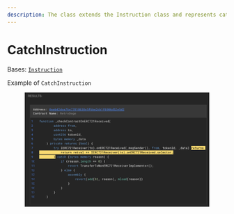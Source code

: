 ```yaml
---
description: The class extends the Instruction class and represents catch instruction.
---
```


# CatchInstruction

Bases: [`Instruction`](../)

Example of `CatchInstruction`

<figure><img src="../../../.gitbook/assets/image (231).png" alt=""><figcaption></figcaption></figure>
